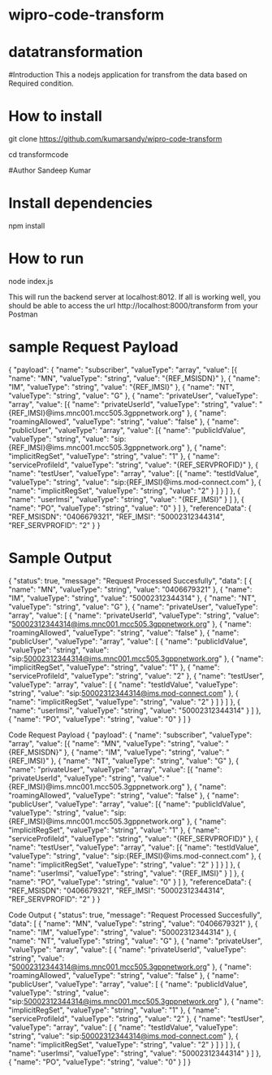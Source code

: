 # wipro-code-transform

# datatransformation

#Introduction
This a nodejs application for transfrom the data based on Required condition.

# How to install
git clone https://github.com/kumarsandy/wipro-code-transform

cd transformcode

#Author Sandeep Kumar
# Install  dependencies
npm install

# How to run

node index.js


This will run the backend server at localhost:8012. If all is working well, you should be able to access the url http://localhost:8000/transform from your Postman

# sample Request Payload
{
    "payload": {
        "name": "subscriber",
        "valueType": "array",
        "value": [{
                "name": "MN",
                "valueType": "string",
                "value": "{REF_MSISDN}"
            },
            {
                "name": "IM",
                "valueType": "string",
                "value": "{REF_IMSI}"
            },
            {
                "name": "NT",
                "valueType": "string",
                "value": "G"
            },
            {
                "name": "privateUser",
                "valueType": "array",
                "value": [{
                        "name": "privateUserId",
                        "valueType": "string",
                        "value": "{REF_IMSI}@ims.mnc001.mcc505.3gppnetwork.org"
                    },
                    {
                        "name": "roamingAllowed",
                        "valueType": "string",
                        "value": "false"
                    },
                    {
                        "name": "publicUser",
                        "valueType": "array",
                        "value": [{
                                "name": "publicIdValue",
                                "valueType": "string",
                                "value": "sip:{REF_IMSI}@ims.mnc001.mcc505.3gppnetwork.org"
                            },
                            {
                                "name": "implicitRegSet",
                                "valueType": "string",
                                "value": "1"
                            },
                            {
                                "name": "serviceProfileId",
                                "valueType": "string",
                                "value": "{REF_SERVPROFID}"
                            },
                            {
                                "name": "testUser",
                                "valueType": "array",
                                "value": [{
                                        "name": "testIdValue",
                                        "valueType": "string",
                                        "value": "sip:{REF_IMSI}@ims.mod-connect.com"
                                    },
                                    {
                                        "name": "implicitRegSet",
                                        "valueType": "string",
                                        "value": "2"
                                    }
                                ]
                            }
                        ]
                    },
                    {
                        "name": "userImsi",
                        "valueType": "string",
                        "value": "{REF_IMSI}"
                    }
                ]
            },
            {
                "name": "PO",
                "valueType": "string",
                "value": "0"
            }
        ]
    },
    "referenceData": {
        "REF_MSISDN": "0406679321",
        "REF_IMSI": "50002312344314",
        "REF_SERVPROFID": "2"
    }
}

# Sample Output
{
    "status": true,
    "message": "Request Processed Succesfully",
    "data": [
        {
            "name": "MN",
            "valueType": "string",
            "value": "0406679321"
        },
        {
            "name": "IM",
            "valueType": "string",
            "value": "50002312344314"
        },
        {
            "name": "NT",
            "valueType": "string",
            "value": "G"
        },
        {
            "name": "privateUser",
            "valueType": "array",
            "value": [
                {
                    "name": "privateUserId",
                    "valueType": "string",
                    "value": "50002312344314@ims.mnc001.mcc505.3gppnetwork.org"
                },
                {
                    "name": "roamingAllowed",
                    "valueType": "string",
                    "value": "false"
                },
                {
                    "name": "publicUser",
                    "valueType": "array",
                    "value": [
                        {
                            "name": "publicIdValue",
                            "valueType": "string",
                            "value": "sip:50002312344314@ims.mnc001.mcc505.3gppnetwork.org"
                        },
                        {
                            "name": "implicitRegSet",
                            "valueType": "string",
                            "value": "1"
                        },
                        {
                            "name": "serviceProfileId",
                            "valueType": "string",
                            "value": "2"
                        },
                        {
                            "name": "testUser",
                            "valueType": "array",
                            "value": [
                                {
                                    "name": "testIdValue",
                                    "valueType": "string",
                                    "value": "sip:50002312344314@ims.mod-connect.com"
                                },
                                {
                                    "name": "implicitRegSet",
                                    "valueType": "string",
                                    "value": "2"
                                }
                            ]
                        }
                    ]
                },
                {
                    "name": "userImsi",
                    "valueType": "string",
                    "value": "50002312344314"
                }
            ]
        },
        {
            "name": "PO",
            "valueType": "string",
            "value": "0"
        }
    ]
}




Code Request Payload
{ "payload": { "name": "subscriber", "valueType": "array", "value": [{ "name": "MN", "valueType": "string", "value": "{REF_MSISDN}" }, { "name": "IM", "valueType": "string", "value": "{REF_IMSI}" }, { "name": "NT", "valueType": "string", "value": "G" }, { "name": "privateUser", "valueType": "array", "value": [{ "name": "privateUserId", "valueType": "string", "value": "{REF_IMSI}@ims.mnc001.mcc505.3gppnetwork.org" }, { "name": "roamingAllowed", "valueType": "string", "value": "false" }, { "name": "publicUser", "valueType": "array", "value": [{ "name": "publicIdValue", "valueType": "string", "value": "sip:{REF_IMSI}@ims.mnc001.mcc505.3gppnetwork.org" }, { "name": "implicitRegSet", "valueType": "string", "value": "1" }, { "name": "serviceProfileId", "valueType": "string", "value": "{REF_SERVPROFID}" }, { "name": "testUser", "valueType": "array", "value": [{ "name": "testIdValue", "valueType": "string", "value": "sip:{REF_IMSI}@ims.mod-connect.com" }, { "name": "implicitRegSet", "valueType": "string", "value": "2" } ] } ] }, { "name": "userImsi", "valueType": "string", "value": "{REF_IMSI}" } ] }, { "name": "PO", "valueType": "string", "value": "0" } ] }, "referenceData": { "REF_MSISDN": "0406679321", "REF_IMSI": "50002312344314", "REF_SERVPROFID": "2" } }

Code Output
{ "status": true, "message": "Request Processed Succesfully", "data": [ { "name": "MN", "valueType": "string", "value": "0406679321" }, { "name": "IM", "valueType": "string", "value": "50002312344314" }, { "name": "NT", "valueType": "string", "value": "G" }, { "name": "privateUser", "valueType": "array", "value": [ { "name": "privateUserId", "valueType": "string", "value": "50002312344314@ims.mnc001.mcc505.3gppnetwork.org" }, { "name": "roamingAllowed", "valueType": "string", "value": "false" }, { "name": "publicUser", "valueType": "array", "value": [ { "name": "publicIdValue", "valueType": "string", "value": "sip:50002312344314@ims.mnc001.mcc505.3gppnetwork.org" }, { "name": "implicitRegSet", "valueType": "string", "value": "1" }, { "name": "serviceProfileId", "valueType": "string", "value": "2" }, { "name": "testUser", "valueType": "array", "value": [ { "name": "testIdValue", "valueType": "string", "value": "sip:50002312344314@ims.mod-connect.com" }, { "name": "implicitRegSet", "valueType": "string", "value": "2" } ] } ] }, { "name": "userImsi", "valueType": "string", "value": "50002312344314" } ] }, { "name": "PO", "valueType": "string", "value": "0" } ] }

